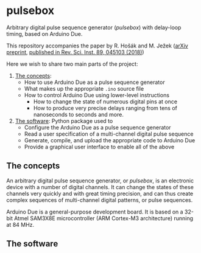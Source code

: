 # pulsebox
Arbitrary digital pulse sequence generator (_pulsebox_) with delay-loop timing, based on Arduino Due.

This repository accompanies the paper by R. Hošák and M. Ježek ([arXiv preprint](https://arxiv.org/abs/1801.02433), [published in Rev. Sci. Inst. 89, 045103 (2018)](https://doi.org/10.1063/1.5019685))

Here we wish to share two main parts of the project:
1. [The concepts](#the-concepts):
   - How to use Arduino Due as a pulse sequence generator
   - What makes up the appropriate `.ino` source file
   - How to control Arduino Due using lower-level instructions
      + How to change the state of numerous digital pins at once
      + How to produce very precise delays ranging from tens of nanoseconds to seconds and more.
2. [The software](#the-software): Python package used to
   - Configure the Arduino Due as a pulse sequence generator
   - Read a user specification of a multi-channel digital pulse sequence
   - Generate, compile, and upload the appropriate code to Arduino Due
   - Provide a graphical user interface to enable all of the above

## The concepts
An arbitrary digital pulse sequence generator, or _pulsebox_, is an electronic device with a number of digital channels. It can change the states of these channels very quickly and with great timing precision, and can thus create complex sequences of multi-channel digital patterns, or pulse sequences.

Arduino Due is a general-purpose development board. It is based on a 32-bit Atmel SAM3X8E microcontroller (ARM Cortex-M3 architecture) running at 84 MHz.

## The software
